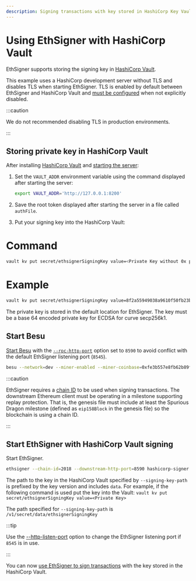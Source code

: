 ```yaml
---
description: Signing transactions with key stored in HashiCorp Key Vault
---
```


# Using EthSigner with HashiCorp Vault

EthSigner supports storing the signing key in [HashiCorp Vault](https://www.hashicorp.com/products/vault/).

This example uses a HashiCorp development server without TLS and disables TLS when starting EthSigner. TLS is enabled by default between EthSigner and HashiCorp Vault and [must be configured](../Configure-TLS.md) when not explicitly disabled.

:::caution

We do not recommended disabling TLS in production environments.

:::

## Storing private key in HashiCorp Vault

After installing [HashiCorp Vault](https://learn.hashicorp.com/vault/getting-started/install) and [starting the server](https://learn.hashicorp.com/vault/getting-started/dev-server):

1. Set the `VAULT_ADDR` environment variable using the command displayed after starting the server:

   ```bash
   export VAULT_ADDR='http://127.0.0.1:8200'
   ```

2. Save the root token displayed after starting the server in a file called `authFile`.

3. Put your signing key into the HashiCorp Vault:

<!--tabs-->

# Command

```bash
vault kv put secret/ethsignerSigningKey value=<Private Key without 0x prefix>
```

# Example

```bash
vault kv put secret/ethsignerSigningKey value=8f2a55949038a9610f50fb23b5883af3b4ecb3c3bb792cbcefbd1542c692be63
```

<!--/tabs-->

The private key is stored in the default location for EthSigner. The key must be a base 64 encoded private key for ECDSA for curve secp256k1.

## Start Besu

[Start Besu](https://besu.hyperledger.org/en/stable/HowTo/Get-Started/Starting-node/) with the [`--rpc-http-port`](https://besu.hyperledger.org/en/stable/Reference/CLI/CLI-Syntax/#rpc-http-port) option set to `8590` to avoid conflict with the default EthSigner listening port (`8545`).

```bash
besu --network=dev --miner-enabled --miner-coinbase=0xfe3b557e8fb62b89f4916b721be55ceb828dbd73 --rpc-http-cors-origins="all" --host-allowlist=* --rpc-http-enabled --rpc-http-port=8590 --data-path=/tmp/tmpDatadir
```

:::caution

EthSigner requires a [chain ID](https://besu.hyperledger.org/en/stable/Concepts/NetworkID-And-ChainID/) to be used when signing transactions. The downstream Ethereum client must be operating in a milestone supporting replay protection. That is, the genesis file must include at least the Spurious Dragon milestone (defined as `eip158Block` in the genesis file) so the blockchain is using a chain ID.

:::

## Start EthSigner with HashiCorp Vault signing

Start EthSigner.

```bash
ethsigner --chain-id=2018 --downstream-http-port=8590 hashicorp-signer --host=127.0.0.1 --port=8200 --auth-file=authFile --tls-enabled=false --signing-key-path=/v1/secret/data/ethsignerSigningKey
```

The path to the key in the HashiCorp Vault specified by `--signing-key-path` is prefixed by the key version and includes `data`. For example, if the following command is used put the key into the Vault: `vault kv put secret/ethsignerSigningKey value=<Private Key>`

The path specified for `--signing-key-path` is `/v1/secret/data/ethsignerSigningKey`

:::tip

Use the [--http-listen-port](../../Reference/CLI/CLI-Syntax.md#http-listen-port) option to change the EthSigner listening port if `8545` is in use.

:::

You can now [use EthSigner to sign transactions](../Make-Transactions.md) with the key stored in the HashiCorp Vault.
